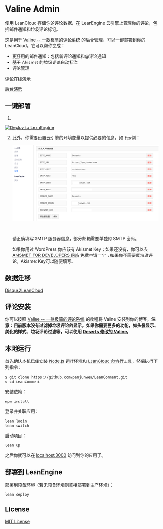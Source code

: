 # Valine Admin
使用 LeanCloud 存储你的评论数据，在 LeanEngine 云引擎上管理你的评论，包括邮件通知和垃圾评论标记。

这是用于 [Valine -- 一款极简的评论系统](https://github.com/xCss/Valine) 的后台管理，可以一键部署到你的 LeanCloud。它可以帮你完成：

- 更好用的邮件通知：包括新评论通知和@评论通知
- 基于 Akismet 的垃圾评论自动标注
- 评论管理

[评论在线演示](https://panjunwen.com/from-disqus-to-leancloud/)

[后台演示](https://panjunwen.com/from-disqus-to-leancloud/)

## 一键部署
1. ​

[![Deploy to LeanEngine](http://ac-32vx10b9.clouddn.com/109bd02ee9f5875a.png)](https://leancloud.cn/1.1/engine/deploy-button)

2. 此外，你需要设置云引擎的环境变量以提供必要的信息，如下示例：

   ![](./public/images/settings.png)

   ​

   请正确填写 SMTP 服务器信息，部分邮箱需要单独的 SMTP 密码。

   如果你用过 WordPress 你应该有 Akismet Key；如果还没有，你可以去 [ AKISMET FOR DEVELOPERS 网站](https://akismet.com/development/) 免费申请一个；如果你不需要反垃圾评论，Akismet Key可以随便填写。 

## 数据迁移

[Disqus2LeanCloud](http://disqus.panjunwen.com/)

## 评论安装

你可以按照 [Valine -- 一款极简的评论系统](https://github.com/xCss/Valine) 的教程将 Valine 安装到你的博客。**注意：目前版本没有过滤掉垃圾评论的显示。如果你需要更多的功能，如头像显示、美化的样式、垃圾评论过滤等，可以使用 [Deserts 修改的 Valine]()。**

## 本地运行

首先确认本机已经安装 [Node.js](http://nodejs.org/) 运行环境和 [LeanCloud 命令行工具](https://leancloud.cn/docs/leanengine_cli.html)，然后执行下列指令：

```
$ git clone https://github.com/panjunwen/LeanComment.git
$ cd LeanComment
```

安装依赖：

```
npm install
```

登录并关联应用：

```
lean login
lean switch
```

启动项目：

```
lean up
```

之后你就可以在 [localhost:3000](http://localhost:3000) 访问到你的应用了。

## 部署到 LeanEngine

部署到预备环境（若无预备环境则直接部署到生产环境）：
```
lean deploy
```

## License

[MIT License](https://github.com/panjunwen/LeanComment/blob/master/LICENSE)